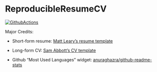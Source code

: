 
<!-- README.md is generated from README.Rmd. Please edit that file -->

# ReproducibleResumeCV

<!-- badges: start -->

[![GithubActions](https://github.com/TinasheMTapera/ReproducibleResumeCV/actions/workflows/render-rmarkdown.yaml/badge.svg)](https://github.com/TinasheMTapera/ReproducibleResumeCV/actions/workflows/render-rmarkdown.yaml)
<!-- badges: end -->


Major Credits:

- Short-form resume: [Matt Leary’s resume
  template](https://github.com/mleary/resume)

- Long-form CV: [Sam Abbott’s CV template](https://github.com/seabbs/cv)

- Github “Most Used Languages” widget:
  [anuraghazra/github-readme-stats](https://github.com/anuraghazra/github-readme-stats)
